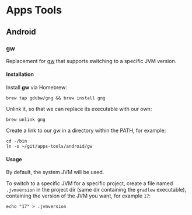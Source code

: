 # Apps Tools

## Android

### gw

Replacement for [gw](https://github.com/gdubw/gng) that supports switching to a specific JVM version.

#### Installation

Install **gw** via Homebrew:

    brew tap gdubw/gng && brew install gng

Unlink it, so that we can replace its executable with our own:

    brew unlink gng

Create a link to our gw in a directory within the PATH, for example:

    cd ~/bin
    ln -s ~/git/apps-tools/android/gw

#### Usage

By default, the system JVM will be used.

To switch to a specific JVM for a specific project, create a file named `.jvmversion` in the project dir (same dir containing the `gradlew` executable), containing the version of the JVM you want, for example `17`:

    echo "17" > .jvmversion
